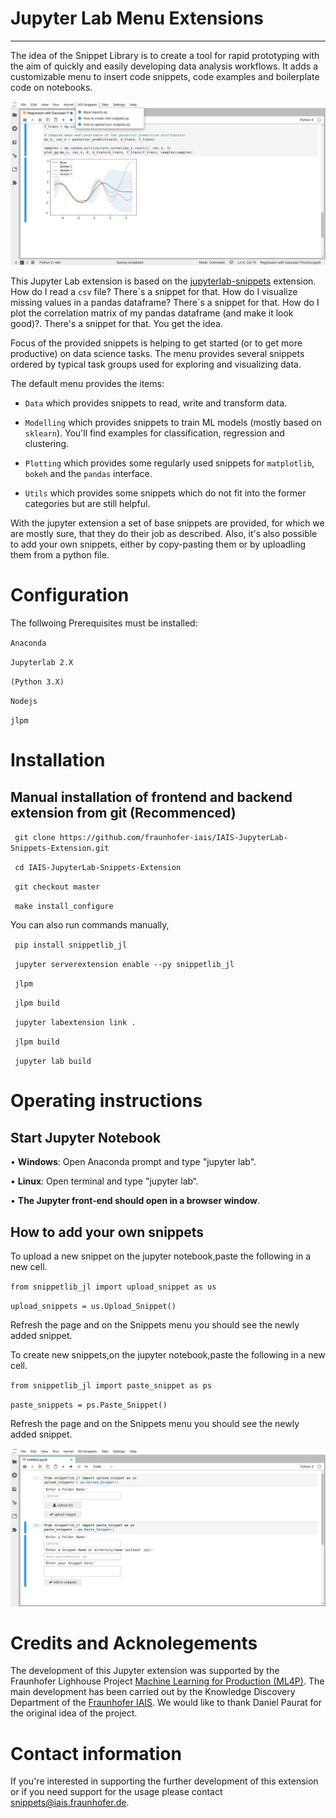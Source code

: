 # Jupyter Lab Menu Extensions

----

The idea of the Snippet Library is to create a tool for rapid prototyping with the aim of quickly and easily developing data analysis workflows. It adds a customizable menu to insert code snippets, code examples and boilerplate code on notebooks.

![Snippets Showcase](https://github.com/fraunhofer-iais/IAIS-JupyterLab-Snippets-Extension/raw/master/showcase.png)

This Jupyter Lab extension is based on the [jupyterlab-snippets](https://github.com/QuantStack/jupyterlab-snippets) extension. How do I read a `csv` file? There´s a snippet for that. How do I visualize missing values in a pandas dataframe? There´s a snippet for that. How do I plot the correlation matrix of my pandas dataframe (and make it look good)?. There's a snippet for that. You get the idea.

Focus of the provided snippets is helping to get started (or to get more productive) on data science tasks. The menu provides several snippets ordered by typical task groups used for exploring and visualizing data. 

The default menu provides the items:
* `Data` which provides snippets to read, write and transform data.

* `Modelling` which provides snippets to train ML models (mostly based on `sklearn`). You'll find examples for classification, regression and clustering.

* `Plotting` which provides some regularly used snippets for `matplotlib`, `bokeh` and the `pandas` interface.

* `Utils` which provides some snippets which do not fit into the former categories but are still helpful.

With the jupyter extension a set of base snippets are provided, for which we are mostly sure, that they do their job as described. Also, it's also possible to add your own snippets, either by copy-pasting them or by uploadling them from a python file.

# Configuration 

The follwoing Prerequisites must be installed: 

`Anaconda` 

`Jupyterlab 2.X` 

`(Python 3.X)`

`Nodejs`

`jlpm`
 

# Installation

## Manual installation of frontend and backend extension from git (Recommenced)

` git clone https://github.com/fraunhofer-iais/IAIS-JupyterLab-Snippets-Extension.git`

` cd IAIS-JupyterLab-Snippets-Extension`

` git checkout master`

` make install_configure`


You can also run commands manually, 

` pip install snippetlib_jl`

` jupyter serverextension enable --py snippetlib_jl`

` jlpm`

` jlpm build`

` jupyter labextension link .`

` jlpm build`

` jupyter lab build`




# Operating instructions
## Start Jupyter Notebook 

• **Windows**: Open Anaconda prompt and type "jupyter lab".

• **Linux**: Open terminal and type "jupyter lab“.

• **The Jupyter front-end should open in a browser window**.

## How to add your own snippets

To upload a new snippet on the jupyter notebook,paste the following in a new cell. 

`from snippetlib_jl import upload_snippet as us`

`upload_snippets = us.Upload_Snippet()` 

Refresh the page and on the Snippets menu you should see the newly added snippet.

To create new snippets,on the jupyter notebook,paste the following in a new cell.

`from snippetlib_jl import paste_snippet as ps `

`paste_snippets = ps.Paste_Snippet()`

Refresh the page and on the Snippets menu you should see the newly added snippet.

![Add your own snippets](https://github.com/fraunhofer-iais/IAIS-JupyterLab-Snippets-Extension/raw/master/add_snippets.png)

# Credits and Acknolegements
The development of this Jupyter extension was supported by the Fraunhofer Lighhouse Project [Machine Learning for Production (ML4P)](https://www.fraunhofer.de/de/forschung/fraunhofer-initiativen/fraunhofer-leitprojekte/ml4p.html). The main development has been carried out by the Knowledge Discovery Department of the [Fraunhofer IAIS](https://www.iais.fraunhofer.de). We would like to thank Daniel Paurat for the original idea of the project.

# Contact information
If you're interested in supporting the further development of this extension or if you need support for the usage please contact [snippets@iais.fraunhofer.de](mailto:snippets@iais.fraunhofer.de).



